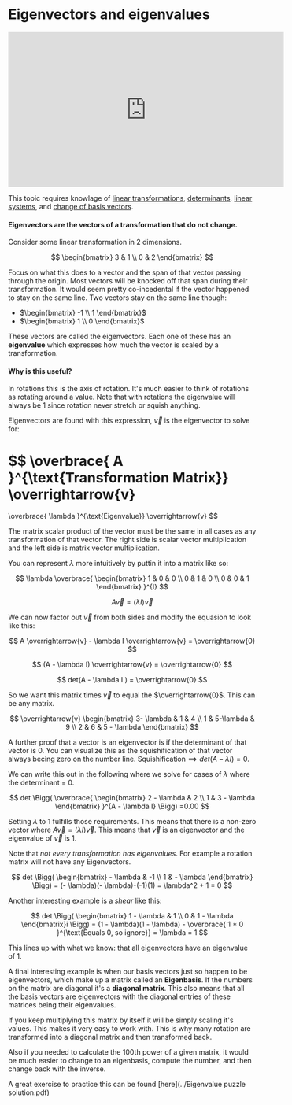 # Eigenvectors and eigenvalues

<iframe width="560" height="315" src="https://www.youtube.com/embed/PFDu9oVAE-g" frameborder="0" allow="accelerometer; autoplay; clipboard-write; encrypted-media; gyroscope; picture-in-picture" allowfullscreen></iframe>

This topic requires knowlage of [linear transformations](../003_Linear_transformations_and_matrices), [determinants](../006_The_determinant), [linear systems](../007_Inverse_matrices_column_space_and_null_space), and [change of basis vectors](../013_Change_of_basis). 

#### Eigenvectors are the vectors of a transformation that do not change.

Consider some linear transformation in 2 dimensions. 

$$
\begin{bmatrix}
    3 & 1 \\
    0 & 2
\end{bmatrix}
$$

Focus on what this does to a vector and the span of that vector passing through the origin. Most vectors will be knocked off that span during their transformation. It would seem pretty co-incedental if the vector happened to stay on the same line. Two vectors stay on the same line though:

* $\begin{bmatrix} -1 \\ 1 \end{bmatrix}$
* $\begin{bmatrix} 1 \\ 0 \end{bmatrix}$

These vectors are called the eigenvectors. Each one of these has an **eigenvalue** which expresses how much the vector is scaled by a transformation. 

#### Why is this useful?

In rotations this is the axis of rotation. It's much easier to think of rotations as rotating around a value. Note that with rotations the eigenvalue will always be 1 since rotation never stretch or squish anything. 

Eigenvectors are found with this expression, $\overrightarrow{v}$ is the eigenvector to solve for:

$$
\overbrace{
    A
}^{\text{Transformation Matrix}}
\overrightarrow{v}
= 
\overbrace{
    \lambda
}^{\text{Eigenvalue}}
\overrightarrow{v}
$$

The matrix scalar product of the vector must be the same in all cases as any transformation of that vector. The right side is scalar vector multiplication and the left side is matrix vector multiplication. 

You can represent $\lambda$ more intuitively by puttin it into a matrix like so:

$$
\lambda
\overbrace{
\begin{bmatrix}
    1 & 0 & 0 \\
    0 & 1 & 0 \\
    0 & 0 & 1
\end{bmatrix}
}^{I}
$$

$$
A
\overrightarrow{v}
=(\lambda I) \overrightarrow{v}
$$

We can now factor out $\overrightarrow{v}$ from both sides and modify the equasion to look like this:


$$
A \overrightarrow{v} - \lambda I \overrightarrow{v} = \overrightarrow{0}
$$

$$
(A - \lambda I) \overrightarrow{v} = \overrightarrow{0}
$$

$$
det(A - \lambda I ) = \overrightarrow{0}
$$

So we want this matrix times $\overrightarrow{v}$ to equal the $\overrightarrow{0}$. This can be any matrix. 

$$
\overrightarrow{v}  
\begin{bmatrix}
    3- \lambda & 1 & 4 \\
    1 & 5-\lambda & 9 \\
    2 & 6 & 5 - \lambda
\end{bmatrix}
$$

A further proof that a vector is an eigenvector is if the determinant of that vector is 0. You can visualize this as the squishification of that vector always becing zero on the number line. $\text{Squishification} \implies det(A - \lambda I ) = 0$. 

We can write this out in the following where we solve for cases of $\lambda$ where the determinant = 0.

$$
det
\Bigg(
\overbrace{
\begin{bmatrix}
    2 - \lambda & 2 \\
    1 & 3 - \lambda
\end{bmatrix}
}^{A - \lambda I}
\Bigg)
=0.00
$$

Setting $\lambda$ to 1 fulfills those requirements. This means that there is a non-zero vector where $A \overrightarrow{v} = ( \lambda I ) \overrightarrow{v}$. This means that $\overrightarrow{v}$ is an eigenvector and the eigenvalue of $\overrightarrow{v}$ is 1. 

Note that *not every transformation has eigenvalues*. For example a rotation matrix will not have any Eigenvectors. 

$$
det
\Bigg(
\begin{bmatrix}
    - \lambda & -1 \\
    1 & - \lambda
\end{bmatrix}
\Bigg)
= (- \lambda)(- \lambda)-(-1)(1)
= \lambda^2 + 1 = 0 
$$

Another interesting example is a *shear* like this:

$$
det
\Bigg(
\begin{bmatrix}
    1 - \lambda & 1 \\
    0 & 1 - \lambda
\end{bmatrix}i
\Bigg)
= (1 - \lambda)(1 - \lambda) - \overbrace{
    1 * 0
}^{\text{Equals 0, so ignore}}
= \lambda = 1
$$

This lines up with what we know: that all eigenvectors have an eigenvalue of 1. 

A final interesting example is when our basis vectors just so happen to be eigenvectors, which make up a matrix called an **Eigenbasis**. If the numbers on the matrix are diagonal it's a **diagonal matrix**. This also means that all the basis vectors are eigenvectors with the diagonal entries of these matrices being their eigenvalues. 

If you keep multiplying this matrix by itself it will be simply scaling it's values. This makes it very easy to work with. This is why many rotation are transformed into a diagonal matrix and then transformed back. 

Also if you needed to calculate the 100th power of a given matrix, it would be much easier to change to an eigenbasis, compute the number, and then change back with the inverse. 

A great exercise to practice this can be found [here](../Eigenvalue puzzle solution.pdf)
